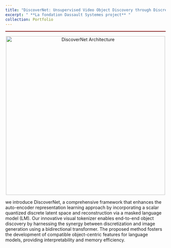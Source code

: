 ```yaml
---
title: "DiscoverNet: Unsupervised Video Object Discovery through Discrete Visual Tokenization and Language Model-Inspired Reconstruction"
excerpt: " **La fondation Dassault Systemes project** "
collection: Portfolio
---
```

<hr style="border-top: 1px solid red; margin: 1em 0;">

<p style="text-align: center;">
  <img src="/ameyjoshi.github.io/images/arch_flow.png" alt="DiscoverNet Architecture" width="500" height="auto">
</p>

we introduce DiscoverNet, a comprehensive framework that enhances the auto-encoder representation learning approach by incorporating a scalar quantized discrete latent space and reconstruction via a masked language model (LM). Our innovative visual tokenizer enables end-to-end object discovery by harnessing the synergy between discretization and image generation using a bidirectional transformer. The proposed method fosters the development of compatible object-centric features for language models, providing interpretability and memory efficiency.
